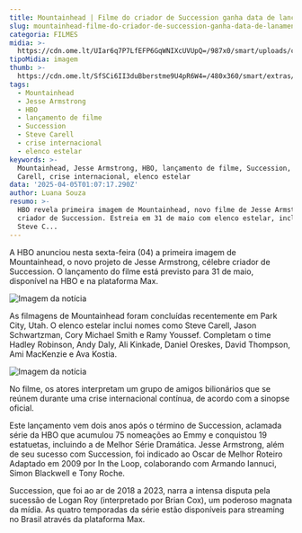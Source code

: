 ```yaml
---
title: Mountainhead | Filme do criador de Succession ganha data de lançamento
slug: mountainhead-filme-do-criador-de-succession-ganha-data-de-lanamento
categoria: FILMES
midia: >-
  https://cdn.ome.lt/UIar6q7P7LfEFP6GqWNIXcUVUpQ=/987x0/smart/uploads/conteudo/fotos/Design_sem_nome_-_2025-04-04T211607.508.png
tipoMidia: imagem
thumb: >-
  https://cdn.ome.lt/SfSCi6II3duBberstme9U4pR6W4=/480x360/smart/extras/conteudos/Design_sem_nome_-_2025-04-04T211607.508.png
tags:
  - Mountainhead
  - Jesse Armstrong
  - HBO
  - lançamento de filme
  - Succession
  - Steve Carell
  - crise internacional
  - elenco estelar
keywords: >-
  Mountainhead, Jesse Armstrong, HBO, lançamento de filme, Succession, Steve
  Carell, crise internacional, elenco estelar
data: '2025-04-05T01:07:17.290Z'
author: Luana Souza
resumo: >-
  HBO revela primeira imagem de Mountainhead, novo filme de Jesse Armstrong,
  criador de Succession. Estreia em 31 de maio com elenco estelar, incluindo
  Steve C...
---
```


A HBO anunciou nesta sexta-feira (04) a primeira imagem de Mountainhead, o novo projeto de Jesse Armstrong, célebre criador de Succession. O lançamento do filme está previsto para 31 de maio, disponível na HBO e na plataforma Max.

![Imagem da notícia](https://cdn.ome.lt/3liIseHKGDxFLUrwvV4iaX-Omgc=/fit-in/837x500/smart/uploads/conteudo/fotos/D001C0012_250307_4F814734C2.png)

As filmagens de Mountainhead foram concluídas recentemente em Park City, Utah. O elenco estelar inclui nomes como Steve Carell, Jason Schwartzman, Cory Michael Smith e Ramy Youssef. Completam o time Hadley Robinson, Andy Daly, Ali Kinkade, Daniel Oreskes, David Thompson, Ami MacKenzie e Ava Kostia.

![Imagem da notícia](https://cdn.ome.lt/RYan7sl5Ve4evIdC5RJIuTt24Ds=/fit-in/837x500/smart/uploads/conteudo/fotos/ESP_03172025_FH_1075_R.png)

No filme, os atores interpretam um grupo de amigos bilionários que se reúnem durante uma crise internacional contínua, de acordo com a sinopse oficial.

Este lançamento vem dois anos após o término de Succession, aclamada série da HBO que acumulou 75 nomeações ao Emmy e conquistou 19 estatuetas, incluindo a de Melhor Série Dramática. Jesse Armstrong, além de seu sucesso com Succession, foi indicado ao Oscar de Melhor Roteiro Adaptado em 2009 por In the Loop, colaborando com Armando Iannuci, Simon Blackwell e Tony Roche.

Succession, que foi ao ar de 2018 a 2023, narra a intensa disputa pela sucessão de Logan Roy (interpretado por Brian Cox), um poderoso magnata da mídia. As quatro temporadas da série estão disponíveis para streaming no Brasil através da plataforma Max.
